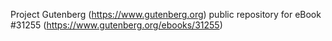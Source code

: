 Project Gutenberg (https://www.gutenberg.org) public repository for eBook #31255 (https://www.gutenberg.org/ebooks/31255)
